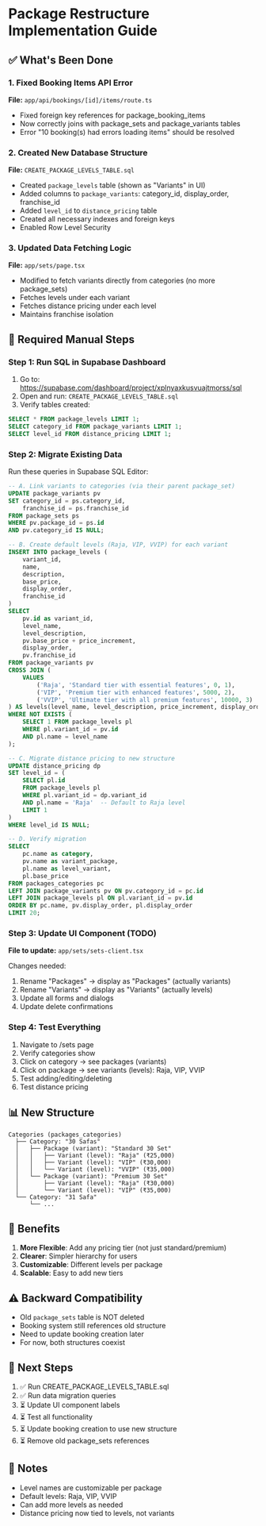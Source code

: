 # Package Restructure Implementation Guide

## ✅ What's Been Done

### 1. Fixed Booking Items API Error
**File:** `app/api/bookings/[id]/items/route.ts`
- Fixed foreign key references for package_booking_items
- Now correctly joins with package_sets and package_variants tables
- Error "10 booking(s) had errors loading items" should be resolved

### 2. Created New Database Structure
**File:** `CREATE_PACKAGE_LEVELS_TABLE.sql`
- Created `package_levels` table (shown as "Variants" in UI)
- Added columns to `package_variants`: category_id, display_order, franchise_id
- Added `level_id` to `distance_pricing` table
- Created all necessary indexes and foreign keys
- Enabled Row Level Security

### 3. Updated Data Fetching Logic  
**File:** `app/sets/page.tsx`
- Modified to fetch variants directly from categories (no more package_sets)
- Fetches levels under each variant
- Fetches distance pricing under each level
- Maintains franchise isolation

## 🔧 Required Manual Steps

### Step 1: Run SQL in Supabase Dashboard

1. Go to: https://supabase.com/dashboard/project/xplnyaxkusvuajtmorss/sql
2. Open and run: `CREATE_PACKAGE_LEVELS_TABLE.sql`
3. Verify tables created:
```sql
SELECT * FROM package_levels LIMIT 1;
SELECT category_id FROM package_variants LIMIT 1;
SELECT level_id FROM distance_pricing LIMIT 1;
```

### Step 2: Migrate Existing Data

Run these queries in Supabase SQL Editor:

```sql
-- A. Link variants to categories (via their parent package_set)
UPDATE package_variants pv
SET category_id = ps.category_id,
    franchise_id = ps.franchise_id
FROM package_sets ps
WHERE pv.package_id = ps.id
AND pv.category_id IS NULL;

-- B. Create default levels (Raja, VIP, VVIP) for each variant
INSERT INTO package_levels (
    variant_id,
    name,
    description,
    base_price,
    display_order,
    franchise_id
)
SELECT 
    pv.id as variant_id,
    level_name,
    level_description,
    pv.base_price + price_increment,
    display_order,
    pv.franchise_id
FROM package_variants pv
CROSS JOIN (
    VALUES 
        ('Raja', 'Standard tier with essential features', 0, 1),
        ('VIP', 'Premium tier with enhanced features', 5000, 2),
        ('VVIP', 'Ultimate tier with all premium features', 10000, 3)
) AS levels(level_name, level_description, price_increment, display_order)
WHERE NOT EXISTS (
    SELECT 1 FROM package_levels pl 
    WHERE pl.variant_id = pv.id 
    AND pl.name = level_name
);

-- C. Migrate distance pricing to new structure
UPDATE distance_pricing dp
SET level_id = (
    SELECT pl.id 
    FROM package_levels pl 
    WHERE pl.variant_id = dp.variant_id 
    AND pl.name = 'Raja'  -- Default to Raja level
    LIMIT 1
)
WHERE level_id IS NULL;

-- D. Verify migration
SELECT 
    pc.name as category,
    pv.name as variant_package,
    pl.name as level_variant,
    pl.base_price
FROM packages_categories pc
LEFT JOIN package_variants pv ON pv.category_id = pc.id
LEFT JOIN package_levels pl ON pl.variant_id = pv.id
ORDER BY pc.name, pv.display_order, pl.display_order
LIMIT 20;
```

### Step 3: Update UI Component (TODO)

**File to update:** `app/sets/sets-client.tsx`

Changes needed:
1. Rename "Packages" → display as "Packages" (actually variants)
2. Rename "Variants" → display as "Variants" (actually levels)
3. Update all forms and dialogs
4. Update delete confirmations

### Step 4: Test Everything

1. Navigate to /sets page
2. Verify categories show
3. Click on category → see packages (variants)
4. Click on package → see variants (levels): Raja, VIP, VVIP
5. Test adding/editing/deleting
6. Test distance pricing

## 📊 New Structure

```
Categories (packages_categories)
  ├── Category: "30 Safas"
  │   ├── Package (variant): "Standard 30 Set"
  │   │   ├── Variant (level): "Raja" (₹25,000)
  │   │   ├── Variant (level): "VIP" (₹30,000)
  │   │   └── Variant (level): "VVIP" (₹35,000)
  │   └── Package (variant): "Premium 30 Set"
  │       ├── Variant (level): "Raja" (₹30,000)
  │       └── Variant (level): "VIP" (₹35,000)
  └── Category: "31 Safa"
      └── ...
```

## 🎯 Benefits

1. **More Flexible**: Add any pricing tier (not just standard/premium)
2. **Clearer**: Simpler hierarchy for users
3. **Customizable**: Different levels per package
4. **Scalable**: Easy to add new tiers

## ⚠️ Backward Compatibility

- Old `package_sets` table is NOT deleted
- Booking system still references old structure
- Need to update booking creation later
- For now, both structures coexist

## 🚀 Next Steps

1. ✅ Run CREATE_PACKAGE_LEVELS_TABLE.sql
2. ✅ Run data migration queries
3. ⏳ Update UI component labels
4. ⏳ Test all functionality
5. ⏳ Update booking creation to use new structure
6. ⏳ Remove old package_sets references

## 📝 Notes

- Level names are customizable per package
- Default levels: Raja, VIP, VVIP
- Can add more levels as needed
- Distance pricing now tied to levels, not variants
